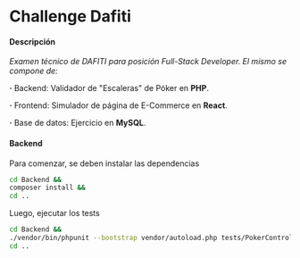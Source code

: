 # Challenge Dafiti
#### Descripción
_Examen técnico de DAFITI para posición Full-Stack Developer. El mismo se compone de:_

**·** Backend: Validador de "Escaleras" de Póker en **PHP**.

**·** Frontend: Simulador de página de E-Commerce en **React**.

**·** Base de datos: Ejercicio en **MySQL**.

#### Backend
Para comenzar, se deben instalar las dependencias
```bash
cd Backend &&
composer install &&
cd ..
```

Luego, ejecutar los tests
```bash
cd Backend &&
./vendor/bin/phpunit --bootstrap vendor/autoload.php tests/PokerControllerTest.php &&
cd ..
```
